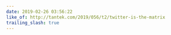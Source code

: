```yaml
---
date: 2019-02-26 03:56:22
like_of: http://tantek.com/2019/056/t2/twitter-is-the-matrix
trailing_slash: true
---
```

